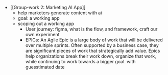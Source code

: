 - [[Group-work 2: Marketing AI App]]
	- help marketers generate content with ai
	- goal: a working app
	- scoping out a working app
		- User journey: figma, what is the flow, and framework, craft our own experiment
		- EPICs: An Agile Epic is a large body of work that will be delivered over multiple sprints. Often supported by a business case, they are significant pieces of work that strategically add value. Epics help organizations break their work down, organize that work, while continuing to work towards a bigger goal. with guesstimated date
